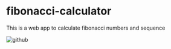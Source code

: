 # fibonacci-calculator
This is a web app to calculate fibonacci numbers and sequence


![github](https://i.imgur.com/SbYkC2A.gif)
